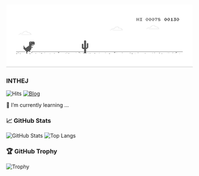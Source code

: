 ![dino.gif](./dino.gif)

### INTHEJ

![Hits](https://hits.seeyoufarm.com/api/count/incr/badge.svg?url=https%3A%2F%2Fgithub.com%2Finthej%2Fhit-counter&count_bg=%2379C83D&title_bg=%23555555&icon=&icon_color=%23E7E7E7&title=hits&edge_flat=false)
[![Blog](https://img.shields.io/badge/%F0%9F%93%99-Blog-green)](https://inthej.com)

[//]: # ([![]&#40;https://img.shields.io/badge/%F0%9F%8F%A0-Home-blue&#41;]&#40;https://inthej.com;)
[//]: # ([![]&#40;https://img.shields.io/badge/%F0%9F%93%91-FP%20Scala-red&#41;]&#40;https://inthej.com;)

<!--
**inthej/inthej** is a ✨ _special_ ✨ repository because its `README.md` (this file) appears on your GitHub profile.

Here are some ideas to get you started:

- 🔭 I’m currently working on ...
- 🌱 I’m currently learning ...
- 👯 I’m looking to collaborate on ...
- 🤔 I’m looking for help with ...
- 💬 Ask me about ...
- 📫 How to reach me: ...
- 😄 Pronouns: ...
- ⚡ Fun fact: ...
-->

🌱 I’m currently learning ...

### 📈 GitHub Stats

![GitHub Stats](https://github-readme-stats.vercel.app/api?username=inthej&theme=default&hide_border=true)
![Top Langs](https://github-readme-stats.vercel.app/api/top-langs/?username=inthej&layout=compact&hide=html&hide_border=true)

### 🏆 GitHub Trophy

![Trophy](https://github-profile-trophy.vercel.app/?username=inthej&column=8&no-frame=true)